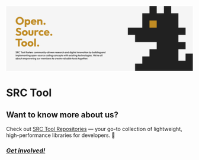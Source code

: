 <div align="center">
  <a href="https://github.com/srctool"><img src="https://raw.githubusercontent.com/srctool/.github/refs/heads/main/banner.svg" alt="SRC Tool logo"></a>
</div>

# SRC Tool

## Want to know more about us?

Check out [SRC Tool Repositories](https://github.com/orgs/srctool/repositories)  — your go-to collection of lightweight, high-performance libraries for developers. 🚀

### [_Get involved!_](https://discord.gg/2cs7Hn9Uht)